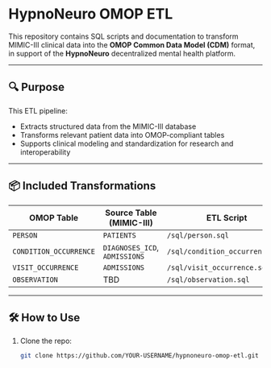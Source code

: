 # HypnoNeuro OMOP ETL

This repository contains SQL scripts and documentation to transform MIMIC-III clinical data into the **OMOP Common Data Model (CDM)** format, in support of the **HypnoNeuro** decentralized mental health platform.

---

## 🔍 Purpose

This ETL pipeline:
- Extracts structured data from the MIMIC-III database
- Transforms relevant patient data into OMOP-compliant tables
- Supports clinical modeling and standardization for research and interoperability

---

## 📦 Included Transformations

| OMOP Table             | Source Table (MIMIC-III) | ETL Script              |
|------------------------|---------------------------|--------------------------|
| `PERSON`               | `PATIENTS`                | `/sql/person.sql`        |
| `CONDITION_OCCURRENCE` | `DIAGNOSES_ICD`, `ADMISSIONS` | `/sql/condition_occurrence.sql` |
| `VISIT_OCCURRENCE`     | `ADMISSIONS`              | `/sql/visit_occurrence.sql` |
| `OBSERVATION`          | TBD                       | `/sql/observation.sql`   |

---

## 🛠️ How to Use

1. Clone the repo:
   ```bash
   git clone https://github.com/YOUR-USERNAME/hypnoneuro-omop-etl.git
